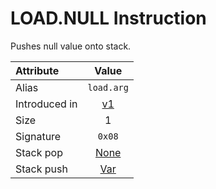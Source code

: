 # LOAD.NULL Instruction
Pushes null value onto stack.

Attribute|Value
:-|:-:
Alias | `load.arg`
Introduced in | [v1](/v1)
Size | 1
Signature | `0x08`
Stack pop | [None](/STACK_BEHAVIOUR.md#None)
Stack push| [Var](/STACK_BEHAVIOUR.md#MoveIntArch)